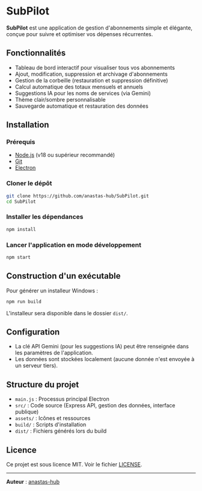 # SubPilot

**SubPilot** est une application de gestion d'abonnements simple et élégante, conçue pour suivre et optimiser vos dépenses récurrentes.

## Fonctionnalités

- Tableau de bord interactif pour visualiser tous vos abonnements
- Ajout, modification, suppression et archivage d'abonnements
- Gestion de la corbeille (restauration et suppression définitive)
- Calcul automatique des totaux mensuels et annuels
- Suggestions IA pour les noms de services (via Gemini)
- Thème clair/sombre personnalisable
- Sauvegarde automatique et restauration des données

## Installation

### Prérequis

- [Node.js](https://nodejs.org/) (v18 ou supérieur recommandé)
- [Git](https://git-scm.com/)
- [Electron](https://www.electronjs.org/)

### Cloner le dépôt

```sh
git clone https://github.com/anastas-hub/SubPilot.git
cd SubPilot
```

### Installer les dépendances

```sh
npm install
```

### Lancer l'application en mode développement

```sh
npm start
```

## Construction d'un exécutable

Pour générer un installeur Windows :

```sh
npm run build
```

L'installeur sera disponible dans le dossier `dist/`.

## Configuration

- La clé API Gemini (pour les suggestions IA) peut être renseignée dans les paramètres de l'application.
- Les données sont stockées localement (aucune donnée n'est envoyée à un serveur tiers).

## Structure du projet

- `main.js` : Processus principal Electron
- `src/` : Code source (Express API, gestion des données, interface publique)
- `assets/` : Icônes et ressources
- `build/` : Scripts d'installation
- `dist/` : Fichiers générés lors du build

## Licence

Ce projet est sous licence MIT. Voir le fichier [LICENSE](LICENSE).

---

**Auteur** : [anastas-hub](https://github.com/anastas-hub)